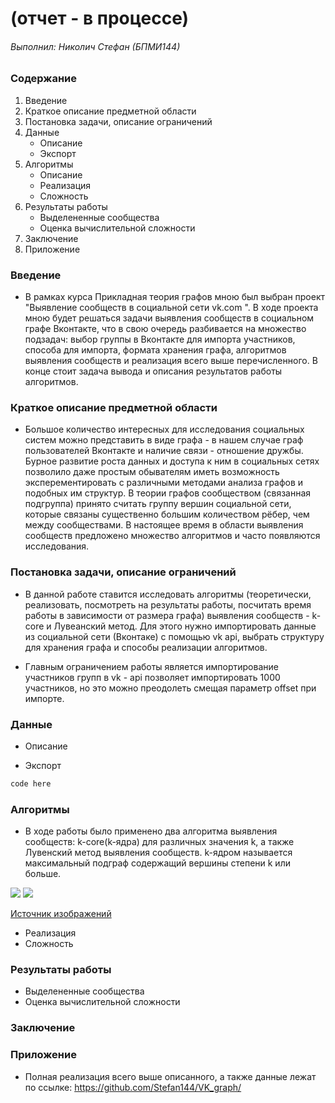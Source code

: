 # (отчет - в процессе)

###### Выполнил: Николич Стефан (БПМИ144)
 
 
### Содержание
 
1. Введение
2. Краткое описание предметной области
3. Постановка задачи, описание ограничений
5. Данные
    * Описание
    * Экспорт
6. Алгоритмы
    * Описание
    * Реализация
    * Сложность
7. Результаты работы
    * Выделененные сообщества
    * Оценка вычислительной сложности
8. Заключение 
9. Приложение

### Введение

* В рамках курса Прикладная теория графов мною был выбран проект "Выявление сообществ в социальной сети vk.com ". В ходе проекта мною будет решаться задачи выявления сообществ в социальном графе Вконтакте, что в свою очередь разбивается на множество подзадач: выбор группы в Вконтакте для импорта участников, способа для импорта, формата хранения графа, алгоритмов выявления сообществ и реализация всего выше перечисленного. В конце стоит задача вывода и описания результатов работы алгоритмов.


### Краткое описание предметной области
* Большое количество интересных для исследования социальных систем можно представить в виде
графа - в нашем случае граф пользователей Вконтакте и наличие связи - отношение дружбы. Бурное развитие роста данных и доступа к ним в социальных сетях позволило даже простым обывателям иметь возможность эксперементировать с различными методами анализа графов и подобных им структур. В теории графов сообществом (связанная подгруппа) принято считать группу вершин социальной сети, которые связаны существенно большим количеством рёбер, чем между сообществами. В настоящее время в области выявления сообществ предложено множество алгоритмов и часто появляются исследования. 

### Постановка задачи, описание ограничений
* В данной работе ставится исследовать алгоритмы (теоретически, реализовать, посмотреть на результаты работы, посчитать время работы в зависимости от размера графа) выявления сообществ - k-core и Лувеанский метод. Для этого нужно импортировать данные из социальной сети (Вконтаке) с помощью vk api, выбрать структуру для хранения графа и способы реализации алгоритмов.

* Главным ограничением работы является импортирование участников групп в vk - api позволяет импортировать 1000 участников, но это можно преодолеть смещая параметр offset при импорте. 



### Данные
* Описание

* Экспорт
 ```python
code here
```
### Алгоритмы
* В ходе работы было применено два алгоритма выявления сообществ: k-core(k-ядра) для различных значения k, а также Лувенский метод выявления сообществ. k-ядром называется максимальный подграф содержащий вершины степени k или больше.

![](https://i.imgur.com/BJtYxQj.jpg?1)
![](https://i.imgur.com/7wUZ5wB.jpg?1)

[Источник изображений](http://www.dislab.org/GraphHPC-2016/slides/GraphHPC-2016_9_Klimov_Graphical-parallel-programming-on-the-example-of-detecting-communities-in-graphs_ru.pdf)
* Реализация
* Сложность
### Результаты работы
* Выделененные сообщества
* Оценка вычислительной сложности

### Заключение

### Приложение
* Полная реализация всего выше описанного, а также данные лежат по ссылке:
https://github.com/Stefan144/VK_graph/

